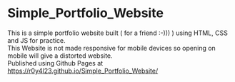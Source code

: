 # Simple_Portfolio_Website<br>
This is  a simple portfolio website built ( for a friend :-))) ) using HTML, CSS and JS for practice.<br>
This Website is not made responsive for mobile devices so opening on mobile will give a distorted website.<br>
Published using Github Pages at https://r0y4l23.github.io/Simple_Portfolio_Website/

